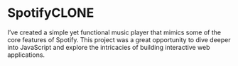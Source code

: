 # SpotifyCLONE
I’ve created a simple yet functional music player that mimics some of the core features of Spotify. This project was a great opportunity to dive deeper into JavaScript and explore the intricacies of building interactive web applications.
